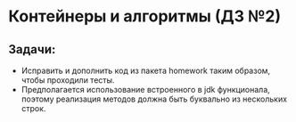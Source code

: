 # Контейнеры и алгоритмы (ДЗ №2)

## Задачи:
- Исправить и дополнить код из пакета homework таким образом, чтобы проходили тесты. 
- Предполагается использование встроенного в jdk функционала, поэтому реализация методов должна быть буквально из нескольких строк.


